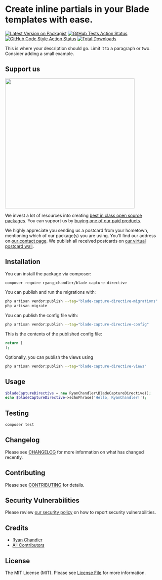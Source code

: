 # Create inline partials in your Blade templates with ease.

[![Latest Version on Packagist](https://img.shields.io/packagist/v/ryangjchandler/blade-capture-directive.svg?style=flat-square)](https://packagist.org/packages/ryangjchandler/blade-capture-directive)
[![GitHub Tests Action Status](https://img.shields.io/github/workflow/status/ryangjchandler/blade-capture-directive/run-tests?label=tests)](https://github.com/ryangjchandler/blade-capture-directive/actions?query=workflow%3Arun-tests+branch%3Amain)
[![GitHub Code Style Action Status](https://img.shields.io/github/workflow/status/ryangjchandler/blade-capture-directive/Check%20&%20fix%20styling?label=code%20style)](https://github.com/ryangjchandler/blade-capture-directive/actions?query=workflow%3A"Check+%26+fix+styling"+branch%3Amain)
[![Total Downloads](https://img.shields.io/packagist/dt/ryangjchandler/blade-capture-directive.svg?style=flat-square)](https://packagist.org/packages/ryangjchandler/blade-capture-directive)

This is where your description should go. Limit it to a paragraph or two. Consider adding a small example.

## Support us

[<img src="https://github-ads.s3.eu-central-1.amazonaws.com/blade-capture-directive.jpg?t=1" width="419px" />](https://spatie.be/github-ad-click/blade-capture-directive)

We invest a lot of resources into creating [best in class open source packages](https://spatie.be/open-source). You can support us by [buying one of our paid products](https://spatie.be/open-source/support-us).

We highly appreciate you sending us a postcard from your hometown, mentioning which of our package(s) you are using. You'll find our address on [our contact page](https://spatie.be/about-us). We publish all received postcards on [our virtual postcard wall](https://spatie.be/open-source/postcards).

## Installation

You can install the package via composer:

```bash
composer require ryangjchandler/blade-capture-directive
```

You can publish and run the migrations with:

```bash
php artisan vendor:publish --tag="blade-capture-directive-migrations"
php artisan migrate
```

You can publish the config file with:

```bash
php artisan vendor:publish --tag="blade-capture-directive-config"
```

This is the contents of the published config file:

```php
return [
];
```

Optionally, you can publish the views using

```bash
php artisan vendor:publish --tag="blade-capture-directive-views"
```

## Usage

```php
$bladeCaptureDirective = new RyanChandler\BladeCaptureDirective();
echo $bladeCaptureDirective->echoPhrase('Hello, RyanChandler!');
```

## Testing

```bash
composer test
```

## Changelog

Please see [CHANGELOG](CHANGELOG.md) for more information on what has changed recently.

## Contributing

Please see [CONTRIBUTING](.github/CONTRIBUTING.md) for details.

## Security Vulnerabilities

Please review [our security policy](../../security/policy) on how to report security vulnerabilities.

## Credits

- [Ryan Chandler](https://github.com/ryangjchandler)
- [All Contributors](../../contributors)

## License

The MIT License (MIT). Please see [License File](LICENSE.md) for more information.
